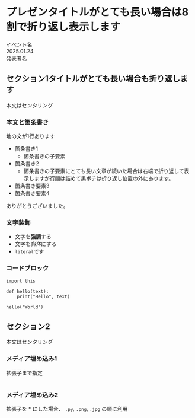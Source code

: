# プレゼンタイトルがとても長い場合は8割で折り返し表示します

イベント名 \
2025.01.24 \
発表者名

## セクション1タイトルがとても長い場合も折り返します

本文はセンタリング

### 本文と箇条書き

地の文が1行あります

- 箇条書き1
  - 箇条書きの子要素
- 箇条書き2
  - 箇条書きの子要素にとても長い文章が続いた場合は右端で折り返して表示しますが行間は詰めて黒ポチは折り返し位置の外にあります。
- 箇条書き要素3
- 箇条書き要素4

ありがとうございました。

### 文字装飾

- 文字を**強調**する
- 文字を*斜体*にする
- `literal`です

### コードブロック

```
import this

def hello(text):
    print("Hello", text)

hello("World")
```

## セクション2

本文はセンタリング

### メディア埋め込み1

拡張子まで指定

```{figure} diagonal.png
```

### メディア埋め込み2

拡張子を * にした場合、 `.py`, `.png`, `.jpg` の順に利用

```{figure} diagonal.*
```
